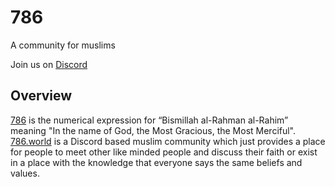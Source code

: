 # 786

A community for muslims

Join us on [Discord](https://786.world/)

## Overview

[786](https://vargiskhan.com/log/the-number-786-its-origin-meaning-and-significance/) is the numerical expression for “Bismillah al-Rahman al-Rahim” meaning "In the name of God, the Most Gracious, the Most Merciful". [786.world](https://786.world/) is a Discord based muslim community which just provides a place for people to 
meet other like minded people and discuss their faith or exist in a place with the knowledge that everyone says the same beliefs and values.
